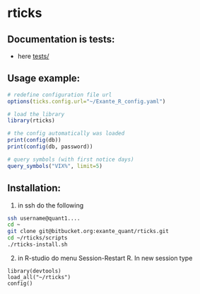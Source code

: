 # rticks

## Documentation is tests:
- here [tests/](./tests)

## Usage example:

```R
# redefine configuration file url
options(ticks.config.url="~/Exante_R_config.yaml")

# load the library
library(rticks)

# the config automatically was loaded
print(config(db))
print(config(db, password))

# query symbols (with first notice days)
query_symbols("VIX%", limit=5)
```

## Installation:
1. in ssh do the following
```bash
ssh username@quant1....
cd ~
git clone git@bitbucket.org:exante_quant/rticks.git
cd ~/rticks/scripts
./rticks-install.sh
```
2. in R-studio do menu Session-Restart R. In new session type
```
library(devtools)
load_all("~/rticks")
config()
```
